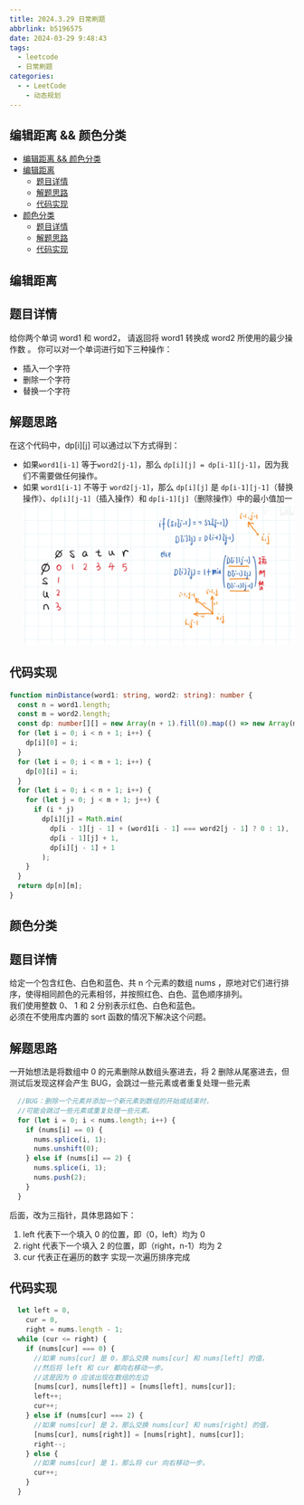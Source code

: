 ```yaml
---
title: 2024.3.29 日常刷题
abbrlink: b5196575
date: 2024-03-29 9:48:43
tags:
  - leetcode
  - 日常刷题
categories:
  - - LeetCode
    - 动态规划
---
```


<!-- @format -->

## 编辑距离 && 颜色分类

- [编辑距离 \&\& 颜色分类](#编辑距离--颜色分类)
- [编辑距离](#编辑距离)
  - [题目详情](#题目详情)
  - [解题思路](#解题思路)
  - [代码实现](#代码实现)
- [颜色分类](#颜色分类)
  - [题目详情](#题目详情-1)
  - [解题思路](#解题思路-1)
  - [代码实现](#代码实现-1)

<!--more-->

## 编辑距离

## 题目详情

给你两个单词 word1 和 word2， 请返回将 word1 转换成 word2 所使用的最少操作数 。
你可以对一个单词进行如下三种操作：

- 插入一个字符
- 删除一个字符
- 替换一个字符

## 解题思路

在这个代码中，dp[i][j] 可以通过以下方式得到：

- 如果`word1[i-1]` 等于`word2[j-1]`，那么 `dp[i][j] = dp[i-1][j-1]`，因为我们不需要做任何操作。
- 如果 `word1[i-1]` 不等于 `word2[j-1]`，那么 `dp[i][j]` 是 `dp[i-1][j-1]`（替换操作）、`dp[i][j-1]`（插入操作）和 `dp[i-1][j]`（删除操作）中的最小值加一
  ![编辑路径思路](../images/blog-2024-03-29-10-49-00.png)

## 代码实现

```TypeScript
function minDistance(word1: string, word2: string): number {
  const n = word1.length;
  const m = word2.length;
  const dp: number[][] = new Array(n + 1).fill(0).map(() => new Array(m + 1).fill(0));
  for (let i = 0; i < n + 1; i++) {
    dp[i][0] = i;
  }
  for (let i = 0; i < m + 1; i++) {
    dp[0][i] = i;
  }
  for (let i = 0; i < n + 1; i++) {
    for (let j = 0; j < m + 1; j++) {
      if (i * j)
        dp[i][j] = Math.min(
          dp[i - 1][j - 1] + (word1[i - 1] === word2[j - 1] ? 0 : 1),
          dp[i - 1][j] + 1,
          dp[i][j - 1] + 1
        );
    }
  }
  return dp[n][m];
}
```

## 颜色分类

## 题目详情

给定一个包含红色、白色和蓝色、共 n 个元素的数组 nums ，原地对它们进行排序，使得相同颜色的元素相邻，并按照红色、白色、蓝色顺序排列。  
我们使用整数 0、 1 和 2 分别表示红色、白色和蓝色。  
必须在不使用库内置的 sort 函数的情况下解决这个问题。

## 解题思路

一开始想法是将数组中 0 的元素删除从数组头塞进去，将 2 删除从尾塞进去，但测试后发现这样会产生 BUG，会跳过一些元素或者重复处理一些元素

```TypeScript
  //BUG：删除一个元素并添加一个新元素到数组的开始或结束时，
  //可能会跳过一些元素或重复处理一些元素。
  for (let i = 0; i < nums.length; i++) {
    if (nums[i] == 0) {
      nums.splice(i, 1);
      nums.unshift(0);
    } else if (nums[i] == 2) {
      nums.splice(i, 1);
      nums.push(2);
    }
  }
```

后面，改为三指针，具体思路如下：

1. left 代表下一个填入 0 的位置，即（0，left）均为 0
2. right 代表下一个填入 2 的位置，即（right，n-1）均为 2
3. cur 代表正在遍历的数字
   实现一次遍历排序完成

## 代码实现

```TypeScript
  let left = 0,
    cur = 0,
    right = nums.length - 1;
  while (cur <= right) {
    if (nums[cur] === 0) {
      //如果 nums[cur] 是 0，那么交换 nums[cur] 和 nums[left] 的值，
      //然后将 left 和 cur 都向右移动一步。
      //这是因为 0 应该出现在数组的左边
      [nums[cur], nums[left]] = [nums[left], nums[cur]];
      left++;
      cur++;
    } else if (nums[cur] === 2) {
      //如果 nums[cur] 是 2，那么交换 nums[cur] 和 nums[right] 的值，
      [nums[cur], nums[right]] = [nums[right], nums[cur]];
      right--;
    } else {
      //如果 nums[cur] 是 1，那么将 cur 向右移动一步。
      cur++;
    }
  }
```
